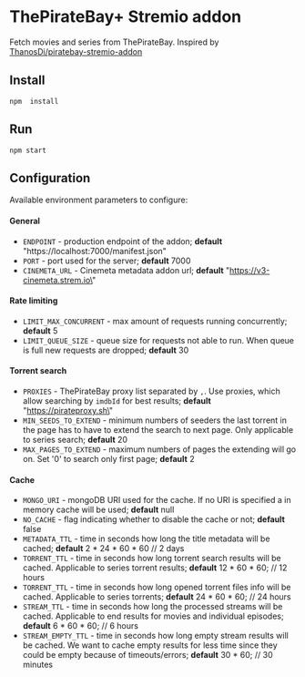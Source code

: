 # ThePirateBay+ Stremio addon
Fetch movies and series from ThePirateBay.
Inspired by [ThanosDi/piratebay-stremio-addon](https://github.com/ThanosDi/piratebay-stremio-addon)

## Install
``npm  install``

## Run
``npm start``

## Configuration

Available environment parameters to configure:

#### General

 - `ENDPOINT` - production endpoint of the addon; **default** \"https://localhost:7000/manifest.json\"
 - `PORT` - port used for the server; **default** 7000
 - `CINEMETA_URL` - Cinemeta metadata addon url; **default** \"https://v3-cinemeta.strem.io\"

#### Rate limiting

 - `LIMIT_MAX_CONCURRENT` - max amount of requests running concurrently; **default** 5
 - `LIMIT_QUEUE_SIZE` - queue size for requests not able to run. When queue is full new requests are dropped; **default** 30
 
#### Torrent search

 - `PROXIES` - ThePirateBay proxy list separated by `,`. Use proxies, which allow searching by `imdbId` for best results; **default** \"https://pirateproxy.sh\"
 - `MIN_SEEDS_TO_EXTEND` - minimum numbers of seeders the last torrent in the page has to have to extend the search to next page. Only applicable to series search; **default** 20
 - `MAX_PAGES_TO_EXTEND` - maximum numbers of pages the extending will go on. Set '0' to search only first page; **default** 2
 
#### Cache

 - `MONGO_URI` - mongoDB URI used for the cache. If no URI is specified a in memory cache will be used; **default** null
 - `NO_CACHE` - flag indicating whether to disable the cache or not; **default** false
 - `METADATA_TTL` - time in seconds how long the title metadata will be cached; **default** 2 * 24 * 60 * 60 // 2 days
 - `TORRENT_TTL` - time in seconds how long torrent search results will be cached. Applicable to series torrent results; **default** 12 * 60 * 60; // 12 hours
 - `TORRENT_TTL` - time in seconds how long opened torrent files info will be cached. Applicable to series torrents; **default** 24 * 60 * 60; // 24 hours
 - `STREAM_TTL` - time in seconds how long the processed streams will be cached. Applicable to end results for movies and individual episodes; **default** 6 * 60 * 60; // 6 hours
 - `STREAM_EMPTY_TTL` - time in seconds how long empty stream results will be cached. We want to cache empty results for less time since they could be empty because of timeouts/errors; **default** 30 * 60; // 30 minutes
